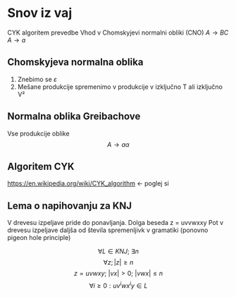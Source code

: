 # Snov iz vaj
CYK algoritem prevedbe
Vhod v Chomskyjevi normalni obliki (CNO)
$A \rightarrow BC$
$A \rightarrow a$
## Chomskyjeva normalna oblika
1. Znebimo se $\varepsilon$
2. Mešane produkcije spremenimo v produkcije v izključno T ali izključno V²
## Normalna oblika Greibachove
Vse produkcije oblike $$A \rightarrow a\alpha$$

## Algoritem CYK
https://en.wikipedia.org/wiki/CYK_algorithm <- poglej si
## Lema o napihovanju za KNJ
V drevesu izpeljave pride do ponavljanja.
Dolga beseda z = uvvwxxy
Pot v drevesu izpeljave daljša od števila spremenljivk v gramatiki (ponovno pigeon hole principle)

$$\forall L \in KNJ;\ \exists n$$
$$\forall z; |z| \geq n$$
$$z = uvwxy;\ |vx| > 0;\ |vwx| \leq n$$
$$\forall i \geq 0: uv^iwx^iy \in L$$
